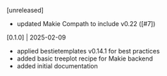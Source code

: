 [unreleased]
- updated Makie Compath to include v0.22 ([#7])

[0.1.0] | 2025-02-09

- applied bestietemplates v0.14.1 for best practices
- added basic treeplot recipe for Makie backend
- added initial documentation
